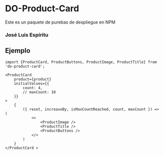 # DO-Product-Card

Este es un paquete de purebas de despliegue en NPM

### José Luis Espíritu

## Ejemplo

```
import {ProductCard, ProductButtons, ProductImage, ProductTitle} from 'do-product-card';
```

```
<ProductCard
    product={product}
    initialValues={{
        count: 4,
        // maxCount: 10
    }}
>
    {
        ({ reset, increaseBy, isMaxCountReached, count, maxCount }) => (
            <>
                <ProductImage />
                <ProductTitle />
                <ProductButtons />
            </>
        )
    }
</ProductCard >
```
